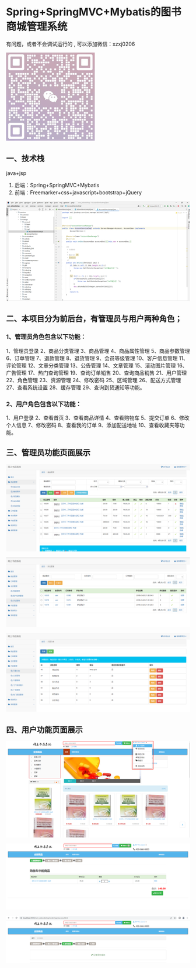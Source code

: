# Spring+SpringMVC+Mybatis的图书商城管理系统

有问题，或者不会调试运行的 , 可以添加微信：xzxj0206

![img_11.png](imgs/img_11.png)

## 一、技术栈
java+jsp
1. 后端：Spring+SpringMVC+Mybatis
2. 前端：Freemarker+css+javascript+bootstrap+jQuery
 
![img.png](imgs/img.png)

## 二、本项目分为前后台，有管理员与用户两种角色；

### 1、管理员角色包含以下功能：

1、管理员登录 2、商品分类管理 3、商品管理 4、商品属性管理 5、商品参数管理 
6、订单管理 7、退款管理 8、退货管理 9、会员等级管理 10、客户信息管理 
11、评论管理 12、文章分类管理 13、公告管理 14、文章管理 15、滚动图片管理 
16、广告管理 17、热门查询管理 19、查询订单销售 20、查询商品销售 21、用户管理 
22、角色管理 23、资源管理 24、修改密码 25、区域管理 26、配送方式管理 
27、查看系统设置 28、缓存管理 29、查询到货通知等功能。

### 2、用户角色包含以下功能：

1、用户登录 2、查看首页 3、查看商品详情 4、查看购物车 5、提交订单 6、修改个人信息 
7、修改密码 8、查看我的订单 9、添加配送地址 10、查看收藏夹等功能。

## 三、管理员功能页面展示



![img_2.png](imgs/img_2.png)

![img_4.png](imgs/img_4.png)

![img_5.png](imgs/img_5.png)



## 四、用户功能页面展示

![img_7.png](imgs/img_7.png)

![img_8.png](imgs/img_8.png)

![img_10.png](imgs/img_10.png)



